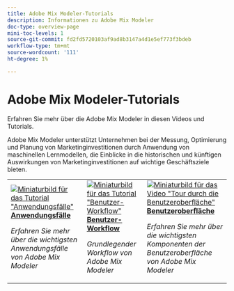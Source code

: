 ```yaml
---
title: Adobe Mix Modeler-Tutorials
description: Informationen zu Adobe Mix Modeler
doc-type: overview-page
mini-toc-levels: 1
source-git-commit: fd2fd5720103af9ad8b3147a4d1e5ef773f3bdeb
workflow-type: tm+mt
source-wordcount: '111'
ht-degree: 1%

---
```


# Adobe Mix Modeler-Tutorials

Erfahren Sie mehr über die Adobe Mix Modeler in diesen Videos und Tutorials.

Adobe Mix Modeler unterstützt Unternehmen bei der Messung, Optimierung und Planung von Marketinginvestitionen durch Anwendung von maschinellen Lernmodellen, die Einblicke in die historischen und künftigen Auswirkungen von Marketinginvestitionen auf wichtige Geschäftsziele bieten.


<div id="recs-overview-body-1"></div>
<div id="recs-overview-body-2"></div>
<div id="recs-overview-body-3"></div>
<div id="recs-overview-body-4"></div>
<div id="recs-overview-body-5"></div>
<div id="recs-overview-body-6"></div>

<div id="staff-picks-section">
<table style="margin-top: 0 !important">
<tr>
  <td>
    <a href="intro/use-cases.md">
      <img alt="Miniaturbild für das Tutorial &quot;Anwendungsfälle&quot;" src="https://video.tv.adobe.com/v/3424857?format=jpeg" />
    </a>
    <div>
      <a href="intro/use-cases.md">
    <strong>Anwendungsfälle</strong>
    </a>
    </div>
    <p>
    <em>Erfahren Sie mehr über die wichtigsten Anwendungsfälle von Adobe Mix Modeler</em>
    <p>
  </td>
  <td>
    <a href="intro/user-workflow.md">
      <img alt="Miniaturbild für das Tutorial &quot;Benutzer-Workflow&quot;" src="https://video.tv.adobe.com/v/3424854?format=jpeg" />
    </a>
    <div>
      <a href="intro/user-workflow.md">
    <strong>Benutzer-Workflow</strong>
    </a>
    </div>
    <p>
    <em>Grundlegender Workflow von Adobe Mix Modeler</em>
    <p>
  </td>
  <td>
    <a href="intro/user-interface-tour.md">
      <img alt="Miniaturbild für das Video &quot;Tour durch die Benutzeroberfläche&quot;" src="https://video.tv.adobe.com/v/3424851?format=jpeg" />
    </a>
    <div>
      <a href="intro/user-interface-tour.md">
    <strong>Benutzeroberfläche</strong>
    </a>
    </div>
    <p>
    <em>Erfahren Sie mehr über die wichtigsten Komponenten der Benutzeroberfläche von Adobe Mix Modeler</em>
    <p>
  </td>
</tr>
</table>

</div>
